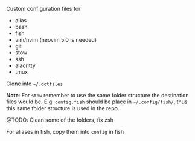 
Custom configuration files for
- alias
- bash
- fish
- vim/nvim (neovim 5.0 is needed)
- git
- stow
- ssh
- alacritty
- tmux

Clone into `~/.dotfiles`


**Note**: For `stow` remember to use the same folder structure the destination files would be.
E.g. `config.fish` should be place in `~/.config/fish/`, thus this same folder structure is used in the repo.

@TODO: Clean some of the folders, fix zsh 

For aliases in fish, copy them into `config` in fish
